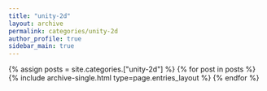 ```yaml
---
title: "unity-2d"
layout: archive
permalink: categories/unity-2d
author_profile: true
sidebar_main: true
---
```


{% assign posts = site.categories.["unity-2d"] %}
{% for post in posts %} {% include archive-single.html type=page.entries_layout %} {% endfor %}
